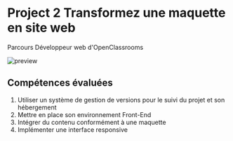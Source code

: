 # Project 2 Transformez une maquette en site web
Parcours Développeur web d'OpenClassrooms

![preview](https://user-images.githubusercontent.com/37021876/145804997-7caa7cc9-4138-41bc-ae46-9ddd574d73b0.png)


## Compétences évaluées
1. Utiliser un système de gestion de versions pour le suivi du projet et son hébergement
1. Mettre en place son environnement Front-End
1. Intégrer du contenu conformément à une maquette
1. Implémenter une interface responsive

